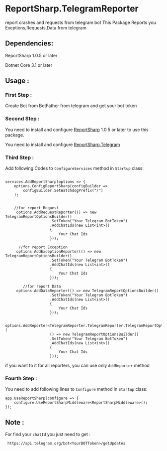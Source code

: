 # ReportSharp.TelegramReporter
report crashes and requests from telegram bot
This Package Reports you Exeptions,Requests,Data from telegram

## Dependencies:
ReportSharp 1.0.5 or later

Dotnet Core 3.1 or later

## Usage : 

### First Step : 

Create Bot from BotFather from telegram and get your bot token

### Second Step : 

You need to install and configure [ReportSharp](https://www.nuget.org/packages/ReportSharp/) 1.0.5 or later to use this package.

You need to install and configure [ReportSharp.Telegram](https://www.nuget.org/packages/ReportSharp/)


### Third Step :

Add following Codes to `ConfigureServices` method in `Startup` class:
```

services.AddReportSharp(options => {
    options.ConfigReportSharp(configBuilder =>
        configBuilder.SetWatchdogPrefix("/")
    );
    
    
    //for report Request
     options.AddRequestReporter(() => new TelegramReportOptionsBuilder()
                    .SetToken("Your Telegram BotToken")
                    .AddChatIds(new List<int>()
                    {
                        Your Chat Ids
                    }));
                    
      //for report Exception
     options.AddExceptionReporter(() => new TelegramReportOptionsBuilder()
                    .SetToken("Your Telegram BotToken")
                    .AddChatIds(new List<int>()
                    {
                        Your Chat Ids
                    }));
      
        //for report Data
     options.AddDataReporter(() => new TelegramReportOptionsBuilder()
                    .SetToken("Your Telegram BotToken")
                    .AddChatIds(new List<int>()
                    {
                        Your Chat Ids
                    }));
                    
       options.AddReporter<TelegramReporter.TelegramReporter,TelegramReportOptionsBuilder>(
                    () => new TelegramReportOptionsBuilder()
                    .SetToken("Your Telegram BotToken")
                    .AddChatIds(new List<int>()
                    {
                        Your Chat Ids
                    }));

```


if you want to it for all reporters, you can use only `AddReporter` method

### Fourth Step :

You need to add following lines to `Configure` method in `Startup` class:

```
app.UseReportSharp(configure => {
    configure.UseReportSharpMiddleware<ReportSharpMiddleware>();
});

```

## Note :
For find your `chatId` you just need to get : 

` https://api.telegram.org/bot<YourBOTToken>/getUpdates`
